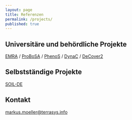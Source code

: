 ```yaml
---
layout: page
title: Referenzen
permalink: /projects/
published: true
---
```


## Universitäre und behördliche Projekte
[EMRA](https://emra.julius-kuehn.de) / [ProBoSA](http://www.probosa.de) / [PhenoS](http://paradigmaps.geo.uni-halle.de/phenos) /  [DynaC](http://paradigmaps.geo.uni-halle.de/dynac) / [DeCover2](http://www.decover.info)

## Selbstständige Projekte
[SOIL-DE](https://flf.julius-kuehn.de/soil-de.html)

## Kontakt
[markus.moeller@terrasys.info](mailto:markus.moeller@terrasys.info)
